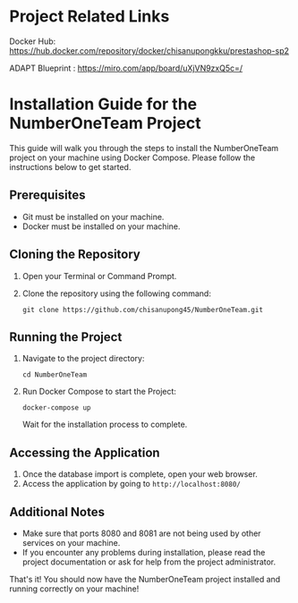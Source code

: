 # Project Related Links

Docker Hub: https://hub.docker.com/repository/docker/chisanupongkku/prestashop-sp2

ADAPT Blueprint : https://miro.com/app/board/uXjVN9zxQ5c=/

# Installation Guide for the NumberOneTeam Project

This guide will walk you through the steps to install the NumberOneTeam project on your machine using Docker Compose. Please follow the instructions below to get started.

## Prerequisites
- Git must be installed on your machine.
- Docker must be installed on your machine.

## Cloning the Repository
1. Open your Terminal or Command Prompt.
2. Clone the repository using the following command:

   ```
   git clone https://github.com/chisanupong45/NumberOneTeam.git
   ```

## Running the Project
1. Navigate to the project directory:

   ```
   cd NumberOneTeam
   ```

2. Run Docker Compose to start the Project:

   ```
   docker-compose up
   ```

   Wait for the installation process to complete.

## Accessing the Application
1. Once the database import is complete, open your web browser.
2. Access the application by going to `http://localhost:8080/`

## Additional Notes
- Make sure that ports 8080 and 8081 are not being used by other services on your machine.
- If you encounter any problems during installation, please read the project documentation or ask for help from the project administrator.

That's it! You should now have the NumberOneTeam project installed and running correctly on your machine!
